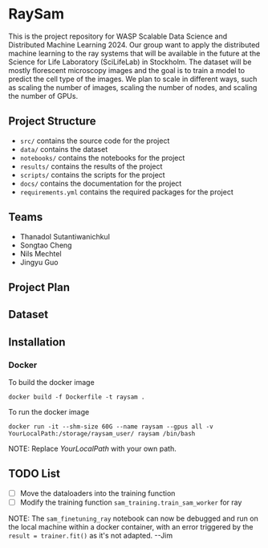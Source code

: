 # RaySam
This is the project repository for WASP Scalable Data Science and Distributed Machine Learning 2024. Our group want to apply the distributed machine learning to the ray systems that will be available in the future at the Science for Life Laboratory (SciLifeLab) in Stockholm. The dataset will be mostly florescent microscopy images and the goal is to train a model to predict the cell type of the images. We plan to scale in different ways, such as scaling the number of images, scaling the number of nodes, and scaling the number of GPUs. 

## Project Structure
- `src/` contains the source code for the project
- `data/` contains the dataset
- `notebooks/` contains the notebooks for the project
- `results/` contains the results of the project
- `scripts/` contains the scripts for the project
- `docs/` contains the documentation for the project
- `requirements.yml` contains the required packages for the project


## Teams 
- Thanadol Sutantiwanichkul
- Songtao Cheng
- Nils Mechtel 
- Jingyu Guo

## Project Plan

## Dataset

## Installation 

### Docker 
To build the docker image
```
docker build -f Dockerfile -t raysam .
```

To run the docker image
```
docker run -it --shm-size 60G --name raysam --gpus all -v YourLocalPath:/storage/raysam_user/ raysam /bin/bash
```

NOTE: Replace *YourLocalPath* with your own path.

## TODO List
- [ ] Move the dataloaders into the training function
- [ ] Modify the training function ```sam_training.train_sam_worker``` for ray

NOTE: The ```sam_finetuning_ray``` notebook can now be debugged and run on the local machine within a docker container, with an error triggered by the ```result = trainer.fit()``` as it's not adapted. --Jim 